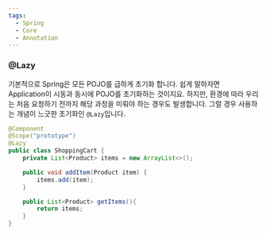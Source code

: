 ```yaml
---
tags:
  - Spring
  - Core
  - Annotation
---
```

### @Lazy
기본적으로 Spring은 모든 POJO를 급하게 초기화 합니다.
쉽게 말하자면 Application이 시동과 동시에 POJO를 초기화하는 것이지요.
하지만, 환경에 따라 우리는 처음 요청하기 전까지 해당 과정을 미뤄야 하는 경우도 발생합니다. 그럴 경우 사용하는 개념이 느긋한 초기화인 `@Lazy`입니다.

```java title:"ShoppingCart.java"
@Component
@Scope("prototype")
@Lazy
public class ShoppingCart {
	private List<Product> items = new ArrayList<>();

	public void addItem(Product item) {
		items.add(item);
	}

	public List<Product> getItems(){
		return items;
	}
}
```